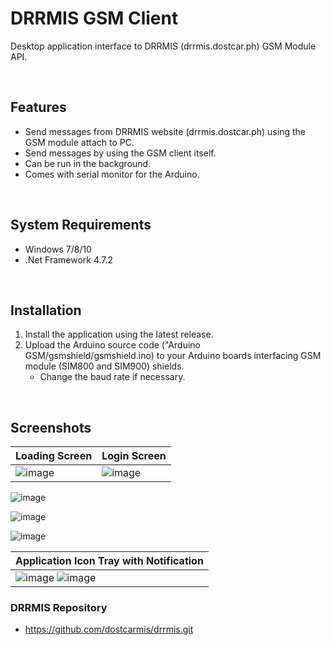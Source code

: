 # DRRMIS GSM Client
Desktop application interface to DRRMIS (drrmis.dostcar.ph) GSM Module API.

<br>

## Features
* Send messages from DRRMIS website (drrmis.dostcar.ph) using the GSM module attach to PC.
* Send messages by using the GSM client itself.
* Can be run in the background.
* Comes with serial monitor for the Arduino.

<br>

## System Requirements
* Windows 7/8/10
* .Net Framework 4.7.2

<br>

## Installation
1. Install the application using the latest release.
2. Upload the Arduino source code ("Arduino GSM/gsmshield/gsmshield.ino) to your Arduino boards interfacing GSM module (SIM800 and SIM900) shields.
   * Change the baud rate if necessary.

<br>

## Screenshots

<p align="center">

| Loading Screen  | Login Screen |
| ------------- | ------------- |
| ![image](https://user-images.githubusercontent.com/26521475/116344585-154dc880-a819-11eb-8631-cf9e705a38eb.png)  | ![image](https://user-images.githubusercontent.com/26521475/116344678-3f06ef80-a819-11eb-80c2-094d52573c8a.png)  |


![image](https://user-images.githubusercontent.com/26521475/116344735-5e058180-a819-11eb-8acc-beeb4c500d9f.png)

![image](https://user-images.githubusercontent.com/26521475/116345064-04ea1d80-a81a-11eb-8184-4c9e76af1308.png)

![image](https://user-images.githubusercontent.com/26521475/116345393-99548000-a81a-11eb-8dd8-d0ce867a7fb1.png)


| Application Icon Tray with Notification |
| ------------- |
| ![image](https://user-images.githubusercontent.com/26521475/116352979-995b7c80-a828-11eb-95e9-2e5c1ead7241.png)  ![image](https://user-images.githubusercontent.com/26521475/116352303-898f6880-a827-11eb-8d0d-b6c472723ab6.png)  |

</p>

### DRRMIS Repository
* https://github.com/dostcarmis/drrmis.git
